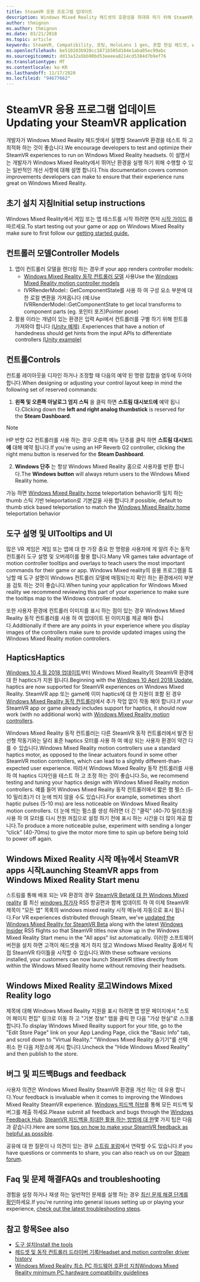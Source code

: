 ```yaml
---
title: SteamVR 응용 프로그램 업데이트
description: Windows Mixed Reality 헤드셋의 호환성을 최대화 하기 위해 SteamVR 응용 프로그램을 업데이트 하는 최선의 방법입니다.
author: thmignon
ms.author: thmignon
ms.date: 03/21/2018
ms.topic: article
keywords: SteamVR, Compatibility, 포팅, HoloLens 1 gen, 혼합 현실 헤드셋, windows mixed reality 헤드셋, 마이그레이션, Windows 10, 스트림, 동작 컨트롤러, haptics
ms.openlocfilehash: be510203b928cc1871b505d184e1aba05ec99abc
ms.sourcegitcommit: dd13a32a5bb90bd53eeeea8214cd5384d7b9ef76
ms.translationtype: MT
ms.contentlocale: ko-KR
ms.lasthandoff: 11/17/2020
ms.locfileid: "94677662"
---
```

# <a name="updating-your-steamvr-application"></a><span data-ttu-id="909d9-104">SteamVR 응용 프로그램 업데이트</span><span class="sxs-lookup"><span data-stu-id="909d9-104">Updating your SteamVR application</span></span>
<span data-ttu-id="909d9-105">개발자가 Windows Mixed Reality 헤드셋에서 실행할 SteamVR 환경을 테스트 하 고 최적화 하는 것이 좋습니다.</span><span class="sxs-lookup"><span data-stu-id="909d9-105">We encourage developers to test and optimize their SteamVR experiences to run on Windows Mixed Reality headsets.</span></span> <span data-ttu-id="909d9-106">이 설명서는 개발자가 Windows Mixed Reality에서 뛰어난 환경을 실행 하기 위해 수행할 수 있는 일반적인 개선 사항에 대해 설명 합니다.</span><span class="sxs-lookup"><span data-stu-id="909d9-106">This documentation covers common improvements developers can make to ensure that their experience runs great on Windows Mixed Reality.</span></span>

## <a name="initial-setup-instructions"></a><span data-ttu-id="909d9-107">초기 설치 지침</span><span class="sxs-lookup"><span data-stu-id="909d9-107">Initial setup instructions</span></span>

<span data-ttu-id="909d9-108">Windows Mixed Reality에서 게임 또는 앱 테스트를 시작 하려면 먼저 [시작 가이드](https://aka.ms/WindowsMixedRealitySteamVR) 를 따르세요.</span><span class="sxs-lookup"><span data-stu-id="909d9-108">To start testing out your game or app on Windows Mixed Reality make sure to first follow our [getting started guide.](https://aka.ms/WindowsMixedRealitySteamVR)</span></span>

## <a name="controller-models"></a><span data-ttu-id="909d9-109">컨트롤러 모델</span><span class="sxs-lookup"><span data-stu-id="909d9-109">Controller Models</span></span>
1. <span data-ttu-id="909d9-110">앱이 컨트롤러 모델을 렌더링 하는 경우:</span><span class="sxs-lookup"><span data-stu-id="909d9-110">If your app renders controller models:</span></span>
    * <span data-ttu-id="909d9-111">[Windows Mixed Reality 동작 컨트롤러 모델](../../design/motion-controllers.md#rendering-the-motion-controller-model) 사용</span><span class="sxs-lookup"><span data-stu-id="909d9-111">Use the [Windows Mixed Reality motion controller models](../../design/motion-controllers.md#rendering-the-motion-controller-model)</span></span>
    * <span data-ttu-id="909d9-112">IVRRenderModel:: GetComponentState를 사용 하 여 구성 요소 부분에 대 한 로컬 변환을 가져옵니다 (예:</span><span class="sxs-lookup"><span data-stu-id="909d9-112">Use IVRRenderModel::GetComponentState to get local transforms to component parts (eg.</span></span> <span data-ttu-id="909d9-113">포인터 포즈)</span><span class="sxs-lookup"><span data-stu-id="909d9-113">Pointer pose)</span></span>
2. <span data-ttu-id="909d9-114">활용 이라는 개념이 있는 환경은 입력 Api에서 컨트롤러를 구별 하기 위해 힌트를 가져와야 합니다 [(Unity 예제)](../unity/gestures-and-motion-controllers-in-unity.md#unity-buttonaxis-mapping-table) .</span><span class="sxs-lookup"><span data-stu-id="909d9-114">Experiences that have a notion of handedness should get hints from the input APIs to differentiate controllers [(Unity example)](../unity/gestures-and-motion-controllers-in-unity.md#unity-buttonaxis-mapping-table)</span></span>

## <a name="controls"></a><span data-ttu-id="909d9-115">컨트롤</span><span class="sxs-lookup"><span data-stu-id="909d9-115">Controls</span></span>

<span data-ttu-id="909d9-116">컨트롤 레이아웃을 디자인 하거나 조정할 때 다음의 예약 된 명령 집합을 염두에 두어야 합니다.</span><span class="sxs-lookup"><span data-stu-id="909d9-116">When designing or adjusting your control layout keep in mind the following set of reserved commands:</span></span>
1. <span data-ttu-id="909d9-117">**왼쪽 및 오른쪽 아날로그 엄지 스틱** 을 클릭 하면 **스트림 대시보드에** 예약 됩니다.</span><span class="sxs-lookup"><span data-stu-id="909d9-117">Clicking down the **left and right analog thumbstick** is reserved for the **Steam Dashboard**.</span></span>

> [!NOTE]
> <span data-ttu-id="909d9-118">HP 반향 G2 컨트롤러를 사용 하는 경우 오른쪽 메뉴 단추를 클릭 하면 **스트림 대시보드에** 대해 예약 됩니다.</span><span class="sxs-lookup"><span data-stu-id="909d9-118">If you're using an HP Reverb G2 controller, clicking the right menu button is reserved for the **Steam Dashboard**.</span></span>

2. <span data-ttu-id="909d9-119">**Windows 단추** 는 항상 Windows Mixed Reality 홈으로 사용자를 반환 합니다.</span><span class="sxs-lookup"><span data-stu-id="909d9-119">The **Windows button** will always return users to the Windows Mixed Reality home.</span></span>

<span data-ttu-id="909d9-120">가능 하면 [Windows Mixed Reality home](../../discover/navigating-the-windows-mixed-reality-home.md#getting-around-your-home) teleportation behavior와 일치 하는 thumb 스틱 기반 teleportation로 기본값을 사용 합니다.</span><span class="sxs-lookup"><span data-stu-id="909d9-120">If possible, default to thumb stick based teleportation to match the [Windows Mixed Reality home](../../discover/navigating-the-windows-mixed-reality-home.md#getting-around-your-home) teleportation behavior</span></span>

## <a name="tooltips-and-ui"></a><span data-ttu-id="909d9-121">도구 설명 및 UI</span><span class="sxs-lookup"><span data-stu-id="909d9-121">Tooltips and UI</span></span>

<span data-ttu-id="909d9-122">많은 VR 게임은 게임 또는 앱에 대 한 가장 중요 한 명령을 사용자에 게 알려 주는 동작 컨트롤러 도구 설명 및 오버레이를 활용 합니다.</span><span class="sxs-lookup"><span data-stu-id="909d9-122">Many VR games take advantage of motion controller tooltips and overlays to teach users the most important commands for their game or app.</span></span> <span data-ttu-id="909d9-123">Windows Mixed reality의 응용 프로그램을 튜닝할 때 도구 설명이 Windows 컨트롤러 모델에 매핑되는지 확인 하는 환경에서이 부분을 검토 하는 것이 좋습니다.</span><span class="sxs-lookup"><span data-stu-id="909d9-123">When tuning your application for Windows Mixed reality we recommend reviewing this part of your experience to make sure the tooltips map to the Windows controller models.</span></span>

<span data-ttu-id="909d9-124">또한 사용자 환경에 컨트롤러 이미지를 표시 하는 점이 있는 경우 Windows Mixed Reality 동작 컨트롤러를 사용 하 여 업데이트 된 이미지를 제공 해야 합니다.</span><span class="sxs-lookup"><span data-stu-id="909d9-124">Additionally if there are any points in your experience where you display images of the controllers make sure to provide updated images using the Windows Mixed Reality motion controllers.</span></span>

## <a name="haptics"></a><span data-ttu-id="909d9-125">Haptics</span><span class="sxs-lookup"><span data-stu-id="909d9-125">Haptics</span></span>

<span data-ttu-id="909d9-126">[Windows 10 4 월 2018 업데이트](https://docs.microsoft.com/windows/mixed-reality/enthusiast-guide/release-notes-april-2018)부터 Windows Mixed Reality의 SteamVR 환경에 대 한 haptics가 지원 됩니다.</span><span class="sxs-lookup"><span data-stu-id="909d9-126">Beginning with the [Windows 10 April 2018 Update](https://docs.microsoft.com/windows/mixed-reality/enthusiast-guide/release-notes-april-2018), haptics are now supported for SteamVR experiences on Windows Mixed Reality.</span></span> <span data-ttu-id="909d9-127">SteamVR app 또는 game에 이미 haptics에 대 한 지원이 포함 된 경우 [Windows Mixed Reality 동작 컨트롤러](../../design/motion-controllers.md)에서 추가 작업 없이 작동 해야 합니다.</span><span class="sxs-lookup"><span data-stu-id="909d9-127">If your SteamVR app or game already includes support for haptics, it should now work (with no additional work) with [Windows Mixed Reality motion controllers](../../design/motion-controllers.md).</span></span>

<span data-ttu-id="909d9-128">Windows Mixed Reality 동작 컨트롤러는 다른 SteamVR 동작 컨트롤러에서 발견 된 선형 작동기와는 달리 표준 haptics 모터를 사용 하 여 예상 되는 사용자 환경이 약간 다를 수 있습니다.</span><span class="sxs-lookup"><span data-stu-id="909d9-128">Windows Mixed Reality motion controllers use a standard haptics motor, as opposed to the linear actuators found in some other SteamVR motion controllers, which can lead to a slightly different-than-expected user experience.</span></span> <span data-ttu-id="909d9-129">따라서 Windows Mixed Reality 동작 컨트롤러를 사용 하 여 haptics 디자인을 테스트 하 고 조정 하는 것이 좋습니다.</span><span class="sxs-lookup"><span data-stu-id="909d9-129">So, we recommend testing and tuning your haptics design with Windows Mixed Reality motion controllers.</span></span> <span data-ttu-id="909d9-130">예를 들어 Windows Mixed Reality 동작 컨트롤러에서 짧은 햅 펄스 (5-10 밀리초)가 더 눈에 띄지 않을 수도 있습니다.</span><span class="sxs-lookup"><span data-stu-id="909d9-130">For example, sometimes short haptic pulses (5-10 ms) are less noticeable on Windows Mixed Reality motion controllers.</span></span> <span data-ttu-id="909d9-131">더 눈에 띄는 펄스를 생성 하려면 더 긴 "클릭" (40-70 밀리초)을 사용 하 여 모터를 다시 전원 꺼짐으로 설정 하기 전에 표시 하는 시간을 더 많이 제공 합니다.</span><span class="sxs-lookup"><span data-stu-id="909d9-131">To produce a more noticeable pulse, experiment with sending a longer “click” (40-70ms) to give the motor more time to spin up before being told to power off again.</span></span>

## <a name="launching-steamvr-apps-from-windows-mixed-reality-start-menu"></a><span data-ttu-id="909d9-132">Windows Mixed Reality 시작 메뉴에서 SteamVR apps 시작</span><span class="sxs-lookup"><span data-stu-id="909d9-132">Launching SteamVR apps from Windows Mixed Reality Start menu</span></span>

<span data-ttu-id="909d9-133">스트림를 통해 배포 되는 VR 환경의 경우 [SteamVR Beta에 대 한 Windows Mixed reality](https://steamcommunity.com/games/719950/announcements/detail/1687045485866139800) 를 최신 [windows 참가자](https://insider.windows.com) RS5 항공편과 함께 업데이트 하 여 이제 SteamVR 제목이 "모든 앱" 목록의 windows mixed reality 시작 메뉴에 자동으로 표시 됩니다.</span><span class="sxs-lookup"><span data-stu-id="909d9-133">For VR experiences distributed through Steam, we've [updated the Windows Mixed Reality for SteamVR Beta](https://steamcommunity.com/games/719950/announcements/detail/1687045485866139800) along with the latest [Windows Insider](https://insider.windows.com) RS5 flights so that SteamVR titles now show up in the Windows Mixed Reality Start menu in the "All apps" list automatically.</span></span> <span data-ttu-id="909d9-134">이러한 소프트웨어 버전을 설치 하면 고객이 헤드셋을 제거 하지 않고 Windows Mixed Reality 홈에서 직접 SteamVR 타이틀을 시작할 수 있습니다.</span><span class="sxs-lookup"><span data-stu-id="909d9-134">With these software versions installed, your customers can now launch SteamVR titles directly from within the Windows Mixed Reality home without removing their headsets.</span></span>

## <a name="windows-mixed-reality-logo"></a><span data-ttu-id="909d9-135">Windows Mixed Reality 로고</span><span class="sxs-lookup"><span data-stu-id="909d9-135">Windows Mixed Reality logo</span></span>

<span data-ttu-id="909d9-136">제목에 대해 Windows Mixed Reality 지원을 표시 하려면 앱 방문 페이지에서 "스토어 페이지 편집" 링크로 이동 하 고 "기본 정보" 탭을 클릭 한 다음 "가상 현실"로 스크롤합니다.</span><span class="sxs-lookup"><span data-stu-id="909d9-136">To display Windows Mixed Reality support for your title, go to the "Edit Store Page" link on your App Landing Page, click the "Basic Info" tab, and scroll down to "Virtual Reality."</span></span> <span data-ttu-id="909d9-137">"Windows Mixed Reality 숨기기"를 선택 취소 한 다음 저장소에 게시 합니다.</span><span class="sxs-lookup"><span data-stu-id="909d9-137">Uncheck the "Hide Windows Mixed Reality" and then publish to the store.</span></span>

## <a name="bugs-and-feedback"></a><span data-ttu-id="909d9-138">버그 및 피드백</span><span class="sxs-lookup"><span data-stu-id="909d9-138">Bugs and feedback</span></span>

<span data-ttu-id="909d9-139">사용자 의견은 Windows Mixed Reality SteamVR 환경을 개선 하는 데 유용 합니다.</span><span class="sxs-lookup"><span data-stu-id="909d9-139">Your feedback is invaluable when it comes to improving the Windows Mixed Reality SteamVR experience.</span></span> <span data-ttu-id="909d9-140">[Windows 피드백 허브](https://docs.microsoft.com/windows/mixed-reality/enthusiast-guide/filing-feedback)를 통해 모든 피드백 및 버그를 제출 하세요.</span><span class="sxs-lookup"><span data-stu-id="909d9-140">Please submit all feedback and bugs through the [Windows Feedback Hub](https://docs.microsoft.com/windows/mixed-reality/enthusiast-guide/filing-feedback).</span></span> <span data-ttu-id="909d9-141">[SteamVR 피드백을 최대한 활용 하는 방법에 대 한](https://docs.microsoft.com/windows/mixed-reality/enthusiast-guide/using-steamvr-with-windows-mixed-reality#sharing-feedback-on-steamvr)몇 가지 팁은 다음과 같습니다.</span><span class="sxs-lookup"><span data-stu-id="909d9-141">Here are some [tips on how to make your SteamVR feedback as helpful as possible](https://docs.microsoft.com/windows/mixed-reality/enthusiast-guide/using-steamvr-with-windows-mixed-reality#sharing-feedback-on-steamvr).</span></span>

<span data-ttu-id="909d9-142">공유에 대 한 질문이 나 의견이 있는 경우 [스트림 포럼](https://steamcommunity.com/app/719950/discussions/)에서 연락할 수도 있습니다.</span><span class="sxs-lookup"><span data-stu-id="909d9-142">If you have questions or comments to share, you can also reach us on our [Steam forum](https://steamcommunity.com/app/719950/discussions/).</span></span>

## <a name="faqs-and-troubleshooting"></a><span data-ttu-id="909d9-143">Faq 및 문제 해결</span><span class="sxs-lookup"><span data-stu-id="909d9-143">FAQs and troubleshooting</span></span>

<span data-ttu-id="909d9-144">경험을 설정 하거나 재생 하는 일반적인 문제를 실행 하는 경우 [최신 문제 해결 단계를 확인](https://docs.microsoft.com/windows/mixed-reality/enthusiast-guide/troubleshooting-windows-mixed-reality#steamvr)하세요.</span><span class="sxs-lookup"><span data-stu-id="909d9-144">If you're running into general issues setting up or playing your experience, [check out the latest troubleshooting steps](https://docs.microsoft.com/windows/mixed-reality/enthusiast-guide/troubleshooting-windows-mixed-reality#steamvr).</span></span>

## <a name="see-also"></a><span data-ttu-id="909d9-145">참고 항목</span><span class="sxs-lookup"><span data-stu-id="909d9-145">See also</span></span>
* [<span data-ttu-id="909d9-146">도구 설치</span><span class="sxs-lookup"><span data-stu-id="909d9-146">Install the tools</span></span>](../install-the-tools.md)
* [<span data-ttu-id="909d9-147">헤드셋 및 동작 컨트롤러 드라이버 기록</span><span class="sxs-lookup"><span data-stu-id="909d9-147">Headset and motion controller driver history</span></span>](https://docs.microsoft.com/windows/mixed-reality/enthusiast-guide/mixed-reality-software)
* [<span data-ttu-id="909d9-148">Windows Mixed Reality 최소 PC 하드웨어 호환성 지침</span><span class="sxs-lookup"><span data-stu-id="909d9-148">Windows Mixed Reality minimum PC hardware compatibility guidelines</span></span>](https://docs.microsoft.com/windows/mixed-reality/enthusiast-guide/windows-mixed-reality-minimum-pc-hardware-compatibility-guidelines)
